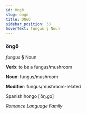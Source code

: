 ```yaml
---
id: öngö
slug: öngö
title: ÖNGÖ
sidebar_position: 38
hoverText: fungus § Noun
---
```


### öngö

*fungus* **§** Noun

**Verb**: to be a fungus/mushroom

**Noun**: fungus/mushroom

**Modifier**: fungus/mushroom-related

Spanish hongo [ˈõŋ.ɡo]

*Romance Language Family*